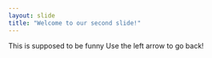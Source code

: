 ```yaml
---
layout: slide
title: "Welcome to our second slide!"
---
```

This is supposed to be funny
Use the left arrow to go back!
